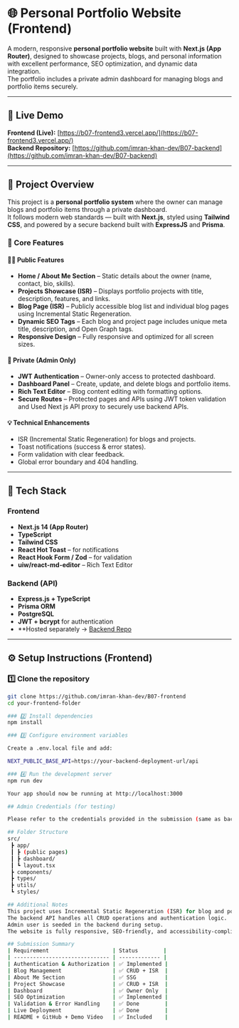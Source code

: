 # 🌐 Personal Portfolio Website (Frontend)

A modern, responsive **personal portfolio website** built with **Next.js (App Router)**, designed to showcase projects, blogs, and personal information with excellent performance, SEO optimization, and dynamic data integration.  
The portfolio includes a private admin dashboard for managing blogs and portfolio items securely.

---

## 🚀 Live Demo

**Frontend (Live):** [https://b07-frontend3.vercel.app/](https://b07-frontend3.vercel.app/)  
**Backend Repository:** [https://github.com/imran-khan-dev/B07-backend](https://github.com/imran-khan-dev/B07-backend)

---

## 📖 Project Overview

This project is a **personal portfolio system** where the owner can manage blogs and portfolio items through a private dashboard.  
It follows modern web standards — built with **Next.js**, styled using **Tailwind CSS**, and powered by a secure backend built with **ExpressJS** and **Prisma**.

### 🔑 Core Features

#### 🧑‍💻 Public Features

- **Home / About Me Section** – Static details about the owner (name, contact, bio, skills).
- **Projects Showcase (ISR)** – Displays portfolio projects with title, description, features, and links.
- **Blog Page (ISR)** – Publicly accessible blog list and individual blog pages using Incremental Static Regeneration.
- **Dynamic SEO Tags** – Each blog and project page includes unique meta title, description, and Open Graph tags.
- **Responsive Design** – Fully responsive and optimized for all screen sizes.

#### 🔐 Private (Admin Only)

- **JWT Authentication** – Owner-only access to protected dashboard.
- **Dashboard Panel** – Create, update, and delete blogs and portfolio items.
- **Rich Text Editor** – Blog content editing with formatting options.
- **Secure Routes** – Protected pages and APIs using JWT token validation and Used Next js API proxy to securely use backend APIs.

#### 💡 Technical Enhancements

- ISR (Incremental Static Regeneration) for blogs and projects.
- Toast notifications (success & error states).
- Form validation with clear feedback.
- Global error boundary and 404 handling.

---

## 🧰 Tech Stack

### Frontend

- **Next.js 14 (App Router)**
- **TypeScript**
- **Tailwind CSS**
- **React Hot Toast** – for notifications
- **React Hook Form / Zod** – for validation
- **uiw/react-md-editor** – Rich Text Editor

### Backend (API)

- **Express.js + TypeScript**
- **Prisma ORM**
- **PostgreSQL**
- **JWT + bcrypt** for authentication
- \*\*Hosted separately → [Backend Repo](https://github.com/imran-khan-dev/B07-backend)

---

## ⚙️ Setup Instructions (Frontend)

### 1️⃣ Clone the repository

```bash
git clone https://github.com/imran-khan-dev/B07-frontend
cd your-frontend-folder

### 2️⃣ Install dependencies
npm install

### 3️⃣ Configure environment variables

Create a .env.local file and add:

NEXT_PUBLIC_BASE_API=https://your-backend-deployment-url/api

### 4️⃣ Run the development server
npm run dev

Your app should now be running at http://localhost:3000

## Admin Credentials (for testing)

Please refer to the credentials provided in the submission (same as backend seed admin).

## Folder Structure
src/
 ┣ app/
 ┃ ┣ (public pages)
 ┃ ┣ dashboard/
 ┃ ┗ layout.tsx
 ┣ components/
 ┣ types/
 ┣ utils/
 ┗ styles/

## Additional Notes
This project uses Incremental Static Regeneration (ISR) for blog and portfolio pages.
The backend API handles all CRUD operations and authentication logic.
Admin user is seeded in the backend during setup.
The website is fully responsive, SEO-friendly, and accessibility-compliant.

## Submission Summary
| Requirement                    | Status        |
| ------------------------------ | ------------- |
| Authentication & Authorization | ✅ Implemented |
| Blog Management                | ✅ CRUD + ISR  |
| About Me Section               | ✅ SSG         |
| Project Showcase               | ✅ CRUD + ISR  |
| Dashboard                      | ✅ Owner Only  |
| SEO Optimization               | ✅ Implemented |
| Validation & Error Handling    | ✅ Done        |
| Live Deployment                | ✅ Done        |
| README + GitHub + Demo Video   | ✅ Included    |
```
